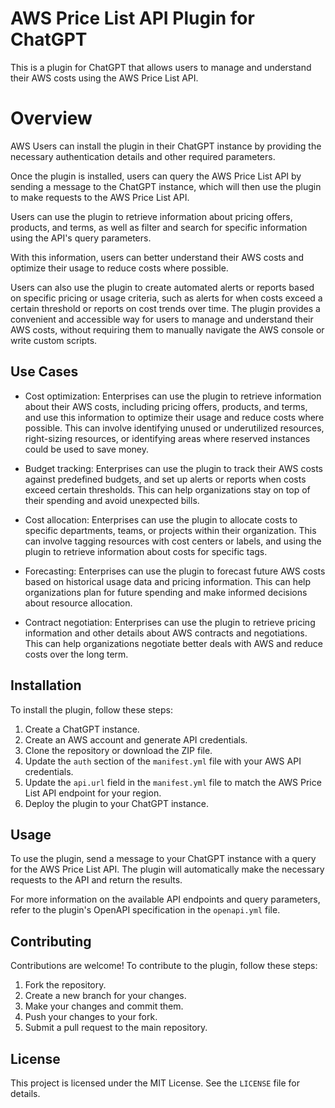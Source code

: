 # AWS Price List API Plugin for ChatGPT

This is a plugin for ChatGPT that allows users to manage and understand their AWS costs using the AWS Price List API.

# Overview 
AWS Users can install the plugin in their ChatGPT instance by providing the necessary authentication details and other required parameters.

Once the plugin is installed, users can query the AWS Price List API by sending a message to the ChatGPT instance, which will then use the plugin to make requests to the AWS Price List API.

Users can use the plugin to retrieve information about pricing offers, products, and terms, as well as filter and search for specific information using the API's query parameters.

With this information, users can better understand their AWS costs and optimize their usage to reduce costs where possible.

Users can also use the plugin to create automated alerts or reports based on specific pricing or usage criteria, such as alerts for when costs exceed a certain threshold or reports on cost trends over time. The plugin provides a convenient and accessible way for users to manage and understand their AWS costs, without requiring them to manually navigate the AWS console or write custom scripts.

## Use Cases
* Cost optimization: Enterprises can use the plugin to retrieve information about their AWS costs, including pricing offers, products, and terms, and use this information to optimize their usage and reduce costs where possible. This can involve identifying unused or underutilized resources, right-sizing resources, or identifying areas where reserved instances could be used to save money.

* Budget tracking: Enterprises can use the plugin to track their AWS costs against predefined budgets, and set up alerts or reports when costs exceed certain thresholds. This can help organizations stay on top of their spending and avoid unexpected bills.

* Cost allocation: Enterprises can use the plugin to allocate costs to specific departments, teams, or projects within their organization. This can involve tagging resources with cost centers or labels, and using the plugin to retrieve information about costs for specific tags.

* Forecasting: Enterprises can use the plugin to forecast future AWS costs based on historical usage data and pricing information. This can help organizations plan for future spending and make informed decisions about resource allocation.

* Contract negotiation: Enterprises can use the plugin to retrieve pricing information and other details about AWS contracts and negotiations. This can help organizations negotiate better deals with AWS and reduce costs over the long term.

## Installation

To install the plugin, follow these steps:

1. Create a ChatGPT instance.
2. Create an AWS account and generate API credentials.
3. Clone the repository or download the ZIP file.
4. Update the `auth` section of the `manifest.yml` file with your AWS API credentials.
5. Update the `api.url` field in the `manifest.yml` file to match the AWS Price List API endpoint for your region.
6. Deploy the plugin to your ChatGPT instance.

## Usage

To use the plugin, send a message to your ChatGPT instance with a query for the AWS Price List API. The plugin will automatically make the necessary requests to the API and return the results.

For more information on the available API endpoints and query parameters, refer to the plugin's OpenAPI specification in the `openapi.yml` file.

## Contributing

Contributions are welcome! To contribute to the plugin, follow these steps:

1. Fork the repository.
2. Create a new branch for your changes.
3. Make your changes and commit them.
4. Push your changes to your fork.
5. Submit a pull request to the main repository.

## License

This project is licensed under the MIT License. See the `LICENSE` file for details.
